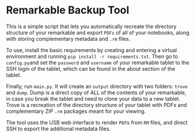 # Remarkable Backup Tool

This is a simple script that lets you automatically recreate the directory structure of your remarkable and export `PDFs` of all of your notebooks, along with storing complementary metadata and `.rm` files.

To use, install the basic requirements by creating and entering a virtual environment and running `pip install -r requirements.txt`. Then go to `config.py`and set the `password` and `username` of your remarkable tablet to the SSH login of the tablet, which can be found in the about section of the tablet.

Finally, run `main.py`. It will create an `output` directory with two folders: `trove` and `dump`. Dump is a direct copy of ALL of the contents of your remarkable, in case you break the tablet and need to clone your data to a new tablet. Trove is a recreation of the directory structure of your tablet with PDFs and complementary ZIP `.rm` packages meant for your viewing.

The tool uses the USB web interface to render `PDF`s from `RM` files, and direct SSH to export the additional metadata files.
